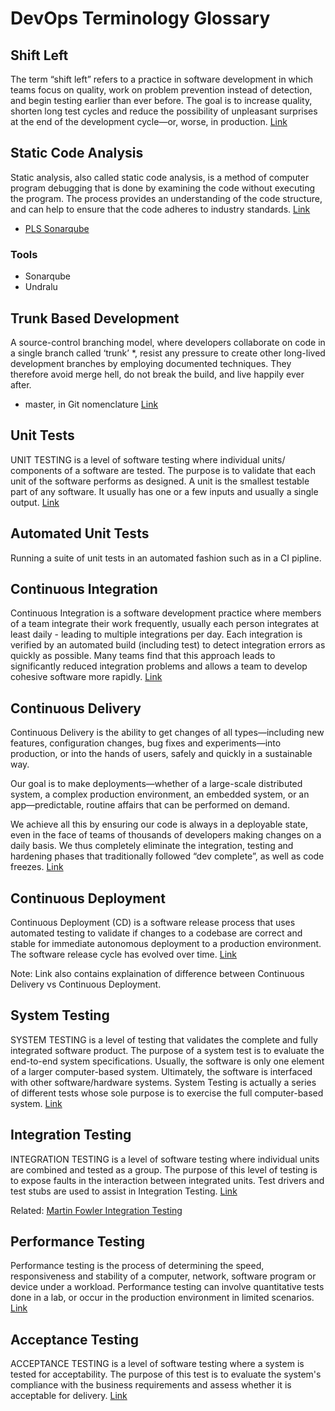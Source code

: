 # DevOps Terminology Glossary

## Shift Left

The term “shift left” refers to a practice in software development in which teams focus on quality, work on problem prevention instead of detection, and begin testing earlier than ever before. The goal is to increase quality, shorten long test cycles and reduce the possibility of unpleasant surprises at the end of the development cycle—or, worse, in production. [Link](https://devops.com/devops-shift-left-avoid-failure/)

## Static Code Analysis

Static analysis, also called static code analysis, is a method of computer program debugging that is done by examining the code without executing the program. The process provides an understanding of the code structure, and can help to ensure that the code adheres to industry standards. [Link](https://searchwindevelopment.techtarget.com/definition/static-analysis)

* [PLS Sonarqube](http://pls-sonar.apps-test.aws.e1.nwie.net/)

### Tools

* Sonarqube
* Undralu

## Trunk Based Development

A source-control branching model, where developers collaborate on code in a single branch called ‘trunk’ *, resist any pressure to create other long-lived development branches by employing documented techniques. They therefore avoid merge hell, do not break the build, and live happily ever after.

 * master, in Git nomenclature [Link](https://trunkbaseddevelopment.com/)

## Unit Tests

UNIT TESTING is a level of software testing where individual units/ components of a software are tested. The purpose is to validate that each unit of the software performs as designed. A unit is the smallest testable part of any software. It usually has one or a few inputs and usually a single output. [Link](http://softwaretestingfundamentals.com/unit-testing/)

## Automated Unit Tests

Running a suite of unit tests in an automated fashion such as in a CI pipline. 

## Continuous Integration

Continuous Integration is a software development practice where members of a team integrate their work frequently, usually each person integrates at least daily - leading to multiple integrations per day. Each integration is verified by an automated build (including test) to detect integration errors as quickly as possible. Many teams find that this approach leads to significantly reduced integration problems and allows a team to develop cohesive software more rapidly. [Link](https://martinfowler.com/articles/continuousIntegration.html)

## Continuous Delivery

Continuous Delivery is the ability to get changes of all types—including new features, configuration changes, bug fixes and experiments—into production, or into the hands of users, safely and quickly in a sustainable way.

Our goal is to make deployments—whether of a large-scale distributed system, a complex production environment, an embedded system, or an app—predictable, routine affairs that can be performed on demand.

We achieve all this by ensuring our code is always in a deployable state, even in the face of teams of thousands of developers making changes on a daily basis. We thus completely eliminate the integration, testing and hardening phases that traditionally followed “dev complete”, as well as code freezes. [Link](https://continuousdelivery.com/)

## Continuous Deployment

Continuous Deployment (CD) is a software release process that uses automated testing to validate if changes to a codebase are correct and stable for immediate autonomous deployment to a production environment. The software release cycle has evolved over time. [Link](https://www.atlassian.com/continuous-delivery/continuous-deployment)

Note: Link also contains explaination of difference between Continuous Delivery vs Continuous Deployment. 

## System Testing

SYSTEM TESTING is a level of testing that validates the complete and fully integrated software product. The purpose of a system test is to evaluate the end-to-end system specifications. Usually, the software is only one element of a larger computer-based system. Ultimately, the software is interfaced with other software/hardware systems. System Testing is actually a series of different tests whose sole purpose is to exercise the full computer-based system. [Link](https://www.guru99.com/system-testing.html)

## Integration Testing

INTEGRATION TESTING is a level of software testing where individual units are combined and tested as a group. The purpose of this level of testing is to expose faults in the interaction between integrated units. Test drivers and test stubs are used to assist in Integration Testing. [Link](http://softwaretestingfundamentals.com/integration-testing/)

Related: [Martin Fowler Integration Testing](https://martinfowler.com/bliki/IntegrationTest.html)

## Performance Testing

Performance testing is the process of determining the speed, responsiveness and stability of a computer, network, software program or device under a workload. Performance testing can involve quantitative tests done in a lab, or occur in the production environment in limited scenarios. [Link](https://searchsoftwarequality.techtarget.com/definition/performance-testing)

## Acceptance Testing

ACCEPTANCE TESTING is a level of software testing where a system is tested for acceptability. The purpose of this test is to evaluate the system's compliance with the business requirements and assess whether it is acceptable for delivery. [Link](http://softwaretestingfundamentals.com/acceptance-testing/)

